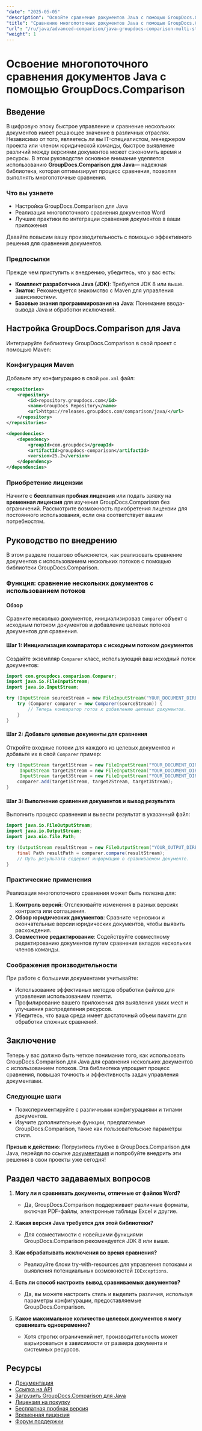 ```yaml
---
"date": "2025-05-05"
"description": "Освойте сравнение документов Java с помощью GroupDocs.Comparison. Научитесь эффективно сравнивать несколько документов, используя потоки для повышения производительности."
"title": "Сравнение многопоточных документов Java с помощью GroupDocs.Comparison&#58; Подробное руководство"
"url": "/ru/java/advanced-comparison/java-groupdocs-comparison-multi-stream-document-guide/"
"weight": 1
---
```


# Освоение многопоточного сравнения документов Java с помощью GroupDocs.Comparison

## Введение

В цифровую эпоху быстрое управление и сравнение нескольких документов имеет решающее значение в различных отраслях. Независимо от того, являетесь ли вы IT-специалистом, менеджером проекта или членом юридической команды, быстрое выявление различий между версиями документов может сэкономить время и ресурсы. В этом руководстве основное внимание уделяется использованию **GroupDocs.Comparison для Java**— надежная библиотека, которая оптимизирует процесс сравнения, позволяя выполнять многопоточные сравнения.

### Что вы узнаете
- Настройка GroupDocs.Comparison для Java
- Реализация многопоточного сравнения документов Word
- Лучшие практики по интеграции сравнения документов в ваши приложения

Давайте повысим вашу производительность с помощью эффективного решения для сравнения документов.

### Предпосылки

Прежде чем приступить к внедрению, убедитесь, что у вас есть:
- **Комплект разработчика Java (JDK)**: Требуется JDK 8 или выше.
- **Знаток**: Рекомендуется знакомство с Maven для управления зависимостями.
- **Базовые знания программирования на Java**: Понимание ввода-вывода Java и обработки исключений.

## Настройка GroupDocs.Comparison для Java

Интегрируйте библиотеку GroupDocs.Comparison в свой проект с помощью Maven:

### Конфигурация Maven
Добавьте эту конфигурацию в свой `pom.xml` файл:

```xml
<repositories>
    <repository>
        <id>repository.groupdocs.com</id>
        <name>GroupDocs Repository</name>
        <url>https://releases.groupdocs.com/comparison/java/</url>
    </repository>
</repositories>

<dependencies>
    <dependency>
        <groupId>com.groupdocs</groupId>
        <artifactId>groupdocs-comparison</artifactId>
        <version>25.2</version>
    </dependency>
</dependencies>
```

### Приобретение лицензии
Начните с **бесплатная пробная лицензия** или подать заявку на **временная лицензия** для изучения GroupDocs.Comparison без ограничений. Рассмотрите возможность приобретения лицензии для постоянного использования, если она соответствует вашим потребностям.

## Руководство по внедрению

В этом разделе пошагово объясняется, как реализовать сравнение документов с использованием нескольких потоков с помощью библиотеки GroupDocs.Comparison.

### Функция: сравнение нескольких документов с использованием потоков

#### Обзор
Сравните несколько документов, инициализировав `Comparer` объект с исходным потоком документов и добавление целевых потоков документов для сравнения.

#### Шаг 1: Инициализация компаратора с исходным потоком документов
Создайте экземпляр `Comparer` класс, использующий ваш исходный поток документов:

```java
import com.groupdocs.comparison.Comparer;
import java.io.FileInputStream;
import java.io.InputStream;

try (InputStream sourceStream = new FileInputStream("YOUR_DOCUMENT_DIRECTORY/SOURCE_WORD")) {
    try (Comparer comparer = new Comparer(sourceStream)) {
        // Теперь компаратор готов к добавлению целевых документов.
    }
}
```

#### Шаг 2: Добавьте целевые документы для сравнения
Откройте входные потоки для каждого из целевых документов и добавьте их в свой `Comparer` пример:

```java
try (InputStream target1Stream = new FileInputStream("YOUR_DOCUMENT_DIRECTORY/TARGET1_WORD"),
     InputStream target2Stream = new FileInputStream("YOUR_DOCUMENT_DIRECTORY/TARGET2_WORD"),
     InputStream target3Stream = new FileInputStream("YOUR_DOCUMENT_DIRECTORY/TARGET3_WORD")) {
    comparer.add(target1Stream, target2Stream, target3Stream);
}
```

#### Шаг 3: Выполнение сравнения документов и вывод результата
Выполнить процесс сравнения и вывести результат в указанный файл:

```java
import java.io.FileOutputStream;
import java.io.OutputStream;
import java.nio.file.Path;

try (OutputStream resultStream = new FileOutputStream("YOUR_OUTPUT_DIRECTORY/CompareMultipleDocumentsResult")) {
    final Path resultPath = comparer.compare(resultStream);
    // Путь результата содержит информацию о сравниваемом документе.
}
```

### Практические применения

Реализация многопоточного сравнения может быть полезна для:
1. **Контроль версий**: Отслеживайте изменения в разных версиях контракта или соглашения.
2. **Обзор юридических документов**: Сравните черновики и окончательные версии юридических документов, чтобы выявить расхождения.
3. **Совместное редактирование**: Содействуйте совместному редактированию документов путем сравнения вкладов нескольких членов команды.

### Соображения производительности
При работе с большими документами учитывайте:
- Использование эффективных методов обработки файлов для управления использованием памяти.
- Профилирование вашего приложения для выявления узких мест и улучшения распределения ресурсов.
- Убедитесь, что ваша среда имеет достаточный объем памяти для обработки сложных сравнений.

## Заключение

Теперь у вас должно быть четкое понимание того, как использовать GroupDocs.Comparison для Java для сравнения нескольких документов с использованием потоков. Эта библиотека упрощает процесс сравнения, повышая точность и эффективность задач управления документами.

### Следующие шаги
- Поэкспериментируйте с различными конфигурациями и типами документов.
- Изучите дополнительные функции, предлагаемые GroupDocs.Comparison, такие как пользовательские параметры стиля.

**Призыв к действию**: Погрузитесь глубже в GroupDocs.Comparison для Java, перейдя по ссылке [документация](https://docs.groupdocs.com/comparison/java/) и попробуйте внедрить эти решения в свои проекты уже сегодня!

## Раздел часто задаваемых вопросов

1. **Могу ли я сравнивать документы, отличные от файлов Word?**
   - Да, GroupDocs.Comparison поддерживает различные форматы, включая PDF-файлы, электронные таблицы Excel и другие.

2. **Какая версия Java требуется для этой библиотеки?**
   - Для совместимости с новейшими функциями GroupDocs.Comparison рекомендуется JDK 8 или выше.

3. **Как обрабатывать исключения во время сравнения?**
   - Реализуйте блоки try-with-resources для управления потоками и выявления потенциальных возможностей `IOExceptions`.

4. **Есть ли способ настроить вывод сравниваемых документов?**
   - Да, вы можете настроить стиль и выделить различия, используя параметры конфигурации, предоставляемые GroupDocs.Comparison.

5. **Какое максимальное количество целевых документов я могу сравнивать одновременно?**
   - Хотя строгих ограничений нет, производительность может варьироваться в зависимости от размера документа и системных ресурсов.

## Ресурсы
- [Документация](https://docs.groupdocs.com/comparison/java/)
- [Ссылка на API](https://reference.groupdocs.com/comparison/java/)
- [Загрузить GroupDocs.Comparison для Java](https://releases.groupdocs.com/comparison/java/)
- [Лицензия на покупку](https://purchase.groupdocs.com/buy)
- [Бесплатная пробная версия](https://releases.groupdocs.com/comparison/java/)
- [Временная лицензия](https://purchase.groupdocs.com/temporary-license/)
- [Форум поддержки](https://forum.groupdocs.com/c/comparison)